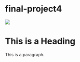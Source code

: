 # final-project4

<title>Page Title</title>
</head>
<body>

<img src="ss1.jpg">
<h1>This is a Heading</h1>
<p>This is a paragraph.</p>

</body>
</html>
